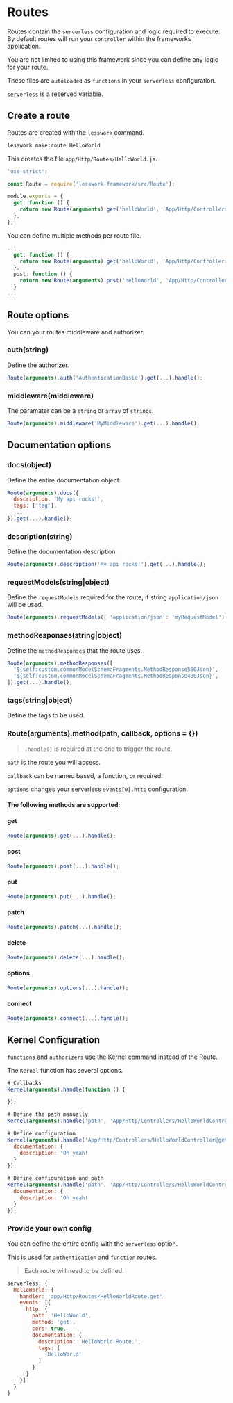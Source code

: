 # Routes
Routes contain the `serverless` configuration and logic required to execute. By default routes will run your `controller` within the frameworks application.

You are not limited to using this framework since you can define any logic for your route.

These files are `autoloaded` as `functions` in your `serverless` configuration.

`serverless` is a reserved variable. 

## Create a route

Routes are created with the `lesswork` command.

```bash
lesswork make:route HelloWorld
```

This creates the file `app/Http/Routes/HelloWorld.js`.

```js
'use strict';

const Route = require('lesswork-framework/src/Route');

module.exports = {
  get: function () {
    return new Route(arguments).get('helloWorld', 'App/Http/Controllers/HelloWorldController@get').handle();
  },
};
```

You can define multiple methods per route file.
```js
...
  get: function () {
    return new Route(arguments).get('helloWorld', 'App/Http/Controllers/HelloWorldController@get').handle();
  },
  post: function () {
    return new Route(arguments).post('helloWorld', 'App/Http/Controllers/HelloWorldController@post').handle();
  }
...
```

## Route options
You can your routes middleware and authorizer.

### auth(string)
Define the authorizer.
```js 
Route(arguments).auth('AuthenticationBasic').get(...).handle();
```

### middleware(middleware)
The paramater can be a `string` or `array` of `strings`.
```js 
Route(arguments).middleware('MyMiddleware').get(...).handle();
```


## Documentation options
### docs(object)
Define the entire documentation object.
```js 
Route(arguments).docs({
  description: 'My api rocks!',
  tags: ['tag'],
  ...
}).get(...).handle();
```

### description(string)
Define the documentation description.
```js 
Route(arguments).description('My api rocks!').get(...).handle();
```

### requestModels(string|object)
Define the `requestModels` required for the route, if string `application/json` will be used.
```js 
Route(arguments).requestModels([ 'application/json': 'myRequestModel']).get(...).handle();
```


### methodResponses(string|object)
Define the `methodResponses` that the route uses.
```js 
Route(arguments).methodResponses([ 
  '${self:custom.commonModelSchemaFragments.MethodResponse500Json}',
  '${self:custom.commonModelSchemaFragments.MethodResponse400Json}',  
]).get(...).handle();
```


### tags(string|object)
Define the tags to be used.

### Route(arguments).method(path, callback, options = {})
> `.handle()` is required at the end to trigger the route. 

`path` is the route you will access.

`callback` can be named based, a function, or required.

`options` changes your serverless `events[0].http` configuration.

#### The following methods are supported:

#### get 
```js 
Route(arguments).get(...).handle();
```

#### post
```js 
Route(arguments).post(...).handle();
```

#### put
```js 
Route(arguments).put(...).handle();
```

#### patch
```js 
Route(arguments).patch(...).handle();
```

#### delete
```js 
Route(arguments).delete(...).handle();
```

#### options
```js 
Route(arguments).options(...).handle();
```

#### connect
```js 
Route(arguments).connect(...).handle();
```



## Kernel Configuration
`functions` and `authorizers` use the Kernel command instead of the Route.


The `Kernel` function has several options.

```js
# Callbacks
Kernel(arguments).handle(function () {

});

# Define the path manually
Kernel(arguments).handle('path', 'App/Http/Controllers/HelloWorldController@get');

# Define configuration
Kernel(arguments).handle('App/Http/Controllers/HelloWorldController@get', {
  documentation: {
    description: 'Oh yeah!
  }
});

# Define configuration and path
Kernel(arguments).handle('path', 'App/Http/Controllers/HelloWorldController@get', {
  documentation: {
    description: 'Oh yeah!
  }
});
```


 ###  Provide your own config
  You can define the entire config with the `serverless` option.

  This is used for `authentication` and `function` routes.

  > Each route will need to be defined.

  ```js
  serverless: {
    HelloWorld: {
      handler: 'app/Http/Routes/HelloWorldRoute.get',
      events: [{
        http: {
          path: 'HelloWorld',
          method: 'get',
          cors: true,
          documentation: {
            description: 'HelloWorld Route.',
            tags: [
              'HelloWorld'
            ]
          }
        }
      }]
    }
  }
  ```